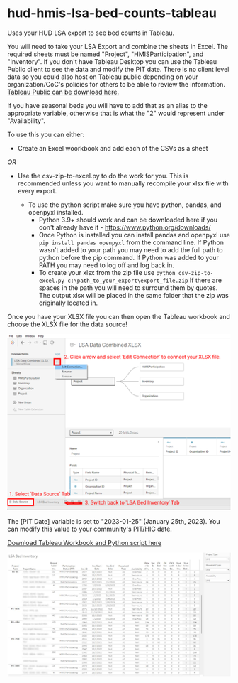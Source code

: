 # hud-hmis-lsa-bed-counts-tableau

Uses your HUD LSA export to see bed counts in Tableau.

You will need to take your LSA Export and combine the sheets in Excel. The required sheets must be named "Project", "HMISParticipation", and "Inventory". If you don't have Tableau Desktop you can use the Tableau Public client to see the data and modify the PIT date. There is no client level data so you could also host on Tableau public depending on your organization/CoC's policies for others to be able to review the information. [Tableau Public can be download here.](https://www.tableau.com/products/public/download)

If you have seasonal beds you will have to add that as an alias to the appropriate variable, otherwise that is what the "2" would represent under "Availability".

To use this you can either:

- Create an Excel woorkbook and add each of the CSVs as a sheet

_OR_

- Use the csv-zip-to-excel.py to do the work for you. This is recommended unless you want to manually recompile your xlsx file with every export.

  - To use the python script make sure you have python, pandas, and openpyxl installed.
    - Python 3.9+ should work and can be downloaded here if you don't already have it - https://www.python.org/downloads/
    - Once Python is installed you can install pandas and openpyxl use `pip install pandas openpyxl` from the command line. If Python wasn't added to your path you may need to add the full path to python before the pip command. If Python was added to your PATH you may need to log off and log back in.
    - To create your xlsx from the zip file use `python csv-zip-to-excel.py c:\path_to_your_export\export_file.zip` If there are spaces in the path you will need to surround them by quotes. The output xlsx will be placed in the same folder that the zip was originally located in.

Once you have your XLSX file you can then open the Tableau workbook and choose the XLSX file for the data source!

![Connect Data](./connect-data.png)

The [PIT Date] variable is set to "2023-01-25" (January 25th, 2023). You can modify this value to your community's PIT/HIC date.

[Download Tableau Workbook and Python script here](https://github.com/nmbgeek/hud-hmis-lsa-bed-counts-tableau/releases/latest)

![Tableau Preview](./preview.jpg)
